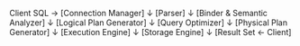 Client SQL →  [Connection Manager] 
               ↓
            [Parser] 
               ↓
        [Binder & Semantic Analyzer]
               ↓
       [Logical Plan Generator]
               ↓
         [Query Optimizer]
               ↓
      [Physical Plan Generator]
               ↓
         [Execution Engine]
               ↓
         [Storage Engine]
               ↓
         [Result Set ← Client]
